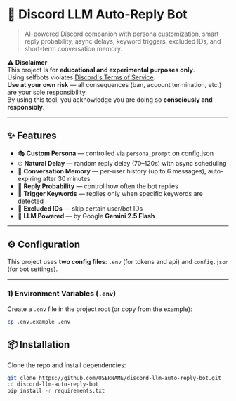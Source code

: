 # 🤖 Discord LLM Auto-Reply Bot

> AI-powered Discord companion with persona customization, smart reply probability, async delays, keyword triggers, excluded IDs, and short-term conversation memory.

⚠️ **Disclaimer**  
This project is for **educational and experimental purposes only**.  
Using selfbots violates [Discord's Terms of Service](https://discord.com/terms).  
**Use at your own risk** — all consequences (ban, account termination, etc.) are your sole responsibility.  
By using this tool, you acknowledge you are doing so **consciously and responsibly**.

---

## ✨ Features

- 🎭 **Custom Persona** — controlled via `persona_prompt` on config.json
- ⏱ **Natural Delay** — random reply delay (70–120s) with async scheduling
- 🧠 **Conversation Memory** — per-user history (up to 6 messages), auto-expiring after 30 minutes
- 🎲 **Reply Probability** — control how often the bot replies
- 🔑 **Trigger Keywords** — replies only when specific keywords are detected
- 🚫 **Excluded IDs** — skip certain user/bot IDs
- 🧠 **LLM Powered** — by Google **Gemini 2.5 Flash**

---

## ⚙️ Configuration

This project uses **two config files**: `.env` (for tokens and api) and `config.json` (for bot settings).

---

### 1) Environment Variables (`.env`)

Create a `.env` file in the project root (or copy from the example):
```bash
cp .env.example .env
```

## 📦 Installation

Clone the repo and install dependencies:

```bash
git clone https://github.com/USERNAME/discord-llm-auto-reply-bot.git
cd discord-llm-auto-reply-bot
pip install -r requirements.txt
```





